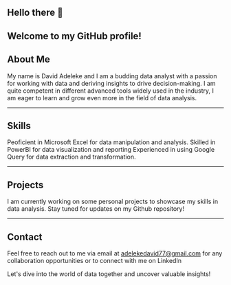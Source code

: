  Hello there 👋
 -------------

Welcome to my GitHub profile!
---------------------------------
About Me
----------------------------------
My name is David Adeleke and I am a budding data analyst with a passion for working with data and deriving insights to drive decision-making.
I am quite competent in different advanced tools widely used in the industry, I am eager to learn and grow even more in the field of data analysis.

---------------------------------------------
Skills
--------------------------

Peoficient in Microsoft Excel for data manipulation and analysis.
Skilled in PowerBI for data visualization and reporting
Experienced in using Google Query for data extraction and transformation.

-----------------------------------------------
Projects
-----------------------------------
I am currently working on some personal projects to showcase my skills in data analysis. Stay tuned for updates on my Github repository!

-------------------

Contact 
-------------------------
Feel free to reach out to me via email at adelekedavid77@gmail.com for any collaboration opportunities or to connect with me on LinkedIn

Let's dive into the world of data together and uncover valuable insights!
















<!--
**agenieus/agenieus** is a ✨ _special_ ✨ repository because its `README.md` (this file) appears on your GitHub profile.

Here are some ideas to get you started:

- 🔭 I’m currently working on ...
- 🌱 I’m currently learning ...
- 👯 I’m looking to collaborate on ...
- 🤔 I’m looking for help with ...
- 💬 Ask me about ...
- 📫 How to reach me: ...
- 😄 Pronouns: ...
- ⚡ Fun fact: ...
-->
